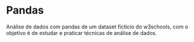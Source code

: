 # Pandas
Análise de dados com pandas de um dataset fictício do w3schools, com o objetivo é de estudar e praticar técnicas de análise de dados.
